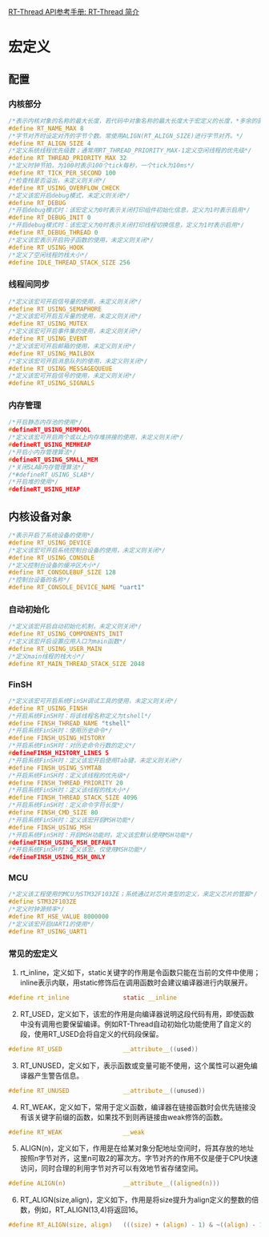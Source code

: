 [RT-Thread API参考手册: RT-Thread 简介](https://www.rt-thread.org/document/api/index.html)

# 宏定义

## 配置

### 内核部分

```c
/*表示内核对象的名称的最大长度，若代码中对象名称的最大长度大于宏定义的长度，*多余的部分将被截掉。*/
#define RT_NAME_MAX 8
/*字节对齐时设定对齐的字节个数。常使用ALIGN(RT_ALIGN_SIZE)进行字节对齐。*/
#define RT_ALIGN_SIZE 4
/*定义系统线程优先级数；通常用RT_THREAD_PRIORITY_MAX-1定义空闲线程的优先级*/
#define RT_THREAD_PRIORITY_MAX 32
/*定义时钟节拍，为100时表示100个tick每秒，一个tick为10ms*/
#define RT_TICK_PER_SECOND 100
/*检查栈是否溢出，未定义则关闭*/
#define RT_USING_OVERFLOW_CHECK
/*定义该宏开启debug模式，未定义则关闭*/
#define RT_DEBUG
/*开启debug模式时：该宏定义为0时表示关闭打印组件初始化信息，定义为1时表示启用*/
#define RT_DEBUG_INIT 0
/*开启debug模式时：该宏定义为0时表示关闭打印线程切换信息，定义为1时表示启用*/
#define RT_DEBUG_THREAD 0
/*定义该宏表示开启钩子函数的使用，未定义则关闭*/
#define RT_USING_HOOK
/*定义了空闲线程的栈大小*/
#define IDLE_THREAD_STACK_SIZE 256
```

### 线程间同步

```c
/*定义该宏可开启信号量的使用，未定义则关闭*/
#define RT_USING_SEMAPHORE
/*定义该宏可开启互斥量的使用，未定义则关闭*/
#define RT_USING_MUTEX
/*定义该宏可开启事件集的使用，未定义则关闭*/
#define RT_USING_EVENT
/*定义该宏可开启邮箱的使用，未定义则关闭*/
#define RT_USING_MAILBOX
/*定义该宏可开启消息队列的使用，未定义则关闭*/
#define RT_USING_MESSAGEQUEUE
/*定义该宏可开启信号的使用，未定义则关闭*/
#define RT_USING_SIGNALS
```

### 内存管理

```c
/*开启静态内存池的使用*/
#defineRT_USING_MEMPOOL
/*定义该宏可开启两个或以上内存堆拼接的使用，未定义则关闭*/
#defineRT_USING_MEMHEAP
/*开启小内存管理算法*/
#defineRT_USING_SMALL_MEM
/*关闭SLAB内存管理算法*/
/*#defineRT_USING_SLAB*/
/*开启堆的使用*/
#defineRT_USING_HEAP
```

## 内核设备对象

```c
/*表示开启了系统设备的使用*/
#define RT_USING_DEVICE
/*定义该宏可开启系统控制台设备的使用，未定义则关闭*/
#define RT_USING_CONSOLE
/*定义控制台设备的缓冲区大小*/
#define RT_CONSOLEBUF_SIZE 128
/*控制台设备的名称*/
#define RT_CONSOLE_DEVICE_NAME "uart1"
```

### 自动初始化

```c
/*定义该宏开启自动初始化机制，未定义则关闭*/
#define RT_USING_COMPONENTS_INIT
/*定义该宏开启设置应用入口为main函数*/
#define RT_USING_USER_MAIN
/*定义main线程的栈大小*/
#define RT_MAIN_THREAD_STACK_SIZE 2048
```

### FinSH

```c
/*定义该宏可开启系统FinSH调试工具的使用，未定义则关闭*/
#define RT_USING_FINSH
/*开启系统FinSH时：将该线程名称定义为tshell*/
#define FINSH_THREAD_NAME "tshell"
/*开启系统FinSH时：使用历史命令*/
#define FINSH_USING_HISTORY
/*开启系统FinSH时：对历史命令行数的定义*/
#defineFINSH_HISTORY_LINES 5
/*开启系统FinSH时：定义该宏开启使用Tab键，未定义则关闭*/
#define FINSH_USING_SYMTAB
/*开启系统FinSH时：定义该线程的优先级*/
#define FINSH_THREAD_PRIORITY 20
/*开启系统FinSH时：定义该线程的栈大小*/
#define FINSH_THREAD_STACK_SIZE 4096
/*开启系统FinSH时：定义命令字符长度*/
#define FINSH_CMD_SIZE 80
/*开启系统FinSH时：定义该宏开启MSH功能*/
#define FINSH_USING_MSH
/*开启系统FinSH时：开启MSH功能时，定义该宏默认使用MSH功能*/
#defineFINSH_USING_MSH_DEFAULT
/*开启系统FinSH时：定义该宏，仅使用MSH功能*/
#defineFINSH_USING_MSH_ONLY
```

### MCU

```c
/*定义该工程使用的MCU为STM32F103ZE；系统通过对芯片类型的定义，来定义芯片的管脚*/
#define STM32F103ZE
/*定义时钟源频率*/
#define RT_HSE_VALUE 8000000
/*定义该宏开启UART1的使用*/
#define RT_USING_UART1
```

### 常见的宏定义

1. rt_inline，定义如下，static关键字的作用是令函数只能在当前的文件中使用；inline表示内联，用static修饰后在调用函数时会建议编译器进行内联展开。

```c
#define rt_inline  				static __inline
```

2. RT_USED，定义如下，该宏的作用是向编译器说明这段代码有用，即使函数中没有调用也要保留编译。例如RT-Thread自动初始化功能使用了自定义的段，使用RT_USED会将自定义的代码段保留。

```c
#define RT_USED 				__attribute__((used))
```

3. RT_UNUSED，定义如下，表示函数或变量可能不使用，这个属性可以避免编译器产生警告信息。

```c
#define	RT_UNUSED				__attribute__((unused))
```

4. RT_WEAK，定义如下，常用于定义函数，编译器在链接函数时会优先链接没有该关键字前缀的函数，如果找不到则再链接由weak修饰的函数。

```c
#define	RT_WEAK					__weak
```

5. ALIGN(n)，定义如下，作用是在给某对象分配地址空间时，将其存放的地址按照n字节对齐，这里n可取2的幂次方。字节对齐的作用不仅是便于CPU快速访问，同时合理的利用字节对齐可以有效地节省存储空间。

```c
#define	ALIGN(n)				__attribute__((aligned(n)))
```

6. RT_ALIGN(size,align)，定义如下，作用是将size提升为align定义的整数的倍数，例如，RT_ALIGN(13,4)将返回16。

```c
#define	RT_ALIGN(size, align)	(((size) + (align) - 1) & ~((align) - 1))
```





